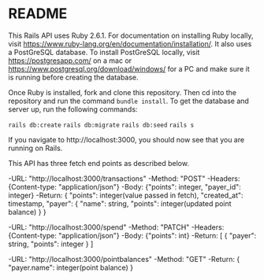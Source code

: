 # README

This Rails API uses Ruby 2.6.1. For documentation on installing Ruby locally, visit https://www.ruby-lang.org/en/documentation/installation/. It also uses a PostGreSQL database. To install PostGreSQL locally, visit https://postgresapp.com/ on a mac or https://www.postgresql.org/download/windows/ for a PC and make sure it is running before creating the database.

Once Ruby is installed, fork and clone this repository. Then cd into the repository and run the command `bundle install`. To get the database and server up, run the following commands:

  `rails db:create`
  `rails db:migrate`
  `rails db:seed`
  `rails s`
  
If you navigate to http://localhost:3000, you should now see that you are running on Rails.

This API has three fetch end points as described below.

  -URL: "http://localhost:3000/transactions"
  -Method: "POST"
  -Headers: {Content-type: "application/json"}
  -Body: {"points": integer, "payer_id": integer}
  -Return:
      {
        "points": integer(value passed in fetch),
        "created_at": timestamp,
        "payer": {
            "name": string,
            "points": integer(updated point balance)
            }
      }   
        
  -URL: "http://localhost:3000/spend"
  -Method: "PATCH"
  -Headers: {Content-type: "application/json"}
  -Body: {"points": int}
  -Return:
     [
       {
         "payer": string,
         "points": integer
        }
      ]
      
  -URL: "http://localhost:3000/pointbalances"
  -Method: "GET"
  -Return: 
    {
      "payer.name": integer(point balance)
    }
